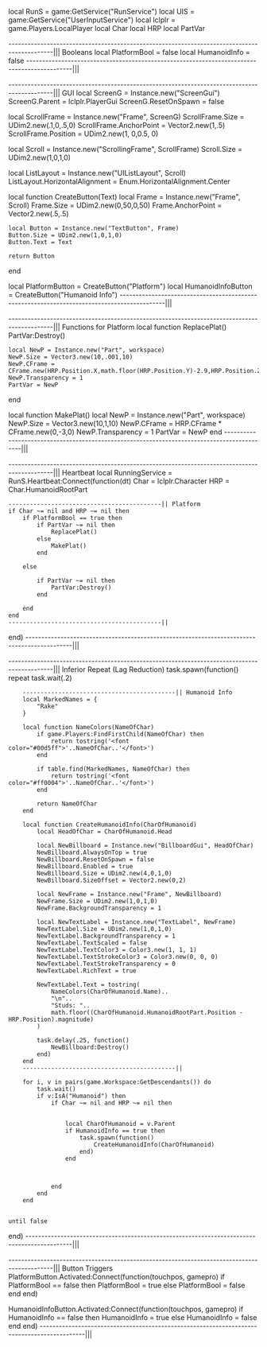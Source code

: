 local RunS = game:GetService("RunService")
local UIS = game:GetService("UserInputService")
local lclplr = game.Players.LocalPlayer
local Char
local HRP
local PartVar

--------------------------------------------------------------------------------------------||| Booleans
local PlatformBool = false
local HumanoidInfo = false
--------------------------------------------------------------------------------------------|||


--------------------------------------------------------------------------------------------||| GUI
local ScreenG = Instance.new("ScreenGui")
ScreenG.Parent = lclplr.PlayerGui
ScreenG.ResetOnSpawn = false

local ScrollFrame = Instance.new("Frame", ScreenG)
ScrollFrame.Size = UDim2.new(.1,0,.5,0)
ScrollFrame.AnchorPoint = Vector2.new(1,.5)
ScrollFrame.Position = UDim2.new(1, 0,0.5, 0)

local Scroll = Instance.new("ScrollingFrame", ScrollFrame)
Scroll.Size = UDim2.new(1,0,1,0)

local ListLayout = Instance.new("UIListLayout", Scroll)
ListLayout.HorizontalAlignment = Enum.HorizontalAlignment.Center


local function CreateButton(Text)
	local Frame = Instance.new("Frame", Scroll)
	Frame.Size = UDim2.new(0,50,0,50)
	Frame.AnchorPoint = Vector2.new(.5,.5)

	local Button = Instance.new("TextButton", Frame)
	Button.Size = UDim2.new(1,0,1,0)
	Button.Text = Text
	
	return Button
end

local PlatformButton = CreateButton("Platform")
local HumanoidInfoButton = CreateButton("Humanoid Info")
--------------------------------------------------------------------------------------------|||


--------------------------------------------------------------------------------------------||| Functions for Platform
local function ReplacePlat()
	PartVar:Destroy()
	
	local NewP = Instance.new("Part", workspace)
	NewP.Size = Vector3.new(10,.001,10)
	NewP.CFrame = CFrame.new(HRP.Position.X,math.floor(HRP.Position.Y)-2.9,HRP.Position.Z) 
	NewP.Transparency = 1
	PartVar = NewP
end

local function MakePlat()
	local NewP = Instance.new("Part", workspace)
	NewP.Size = Vector3.new(10,1,10)
	NewP.CFrame = HRP.CFrame * CFrame.new(0,-3,0)
	NewP.Transparency = 1
	PartVar = NewP
end
--------------------------------------------------------------------------------------------|||








--------------------------------------------------------------------------------------------||| Heartbeat
local RunningService = RunS.Heartbeat:Connect(function(dt)
	Char = lclplr.Character
	HRP = Char.HumanoidRootPart
	
	-------------------------------------------|| Platform
	if Char ~= nil and HRP ~= nil then
		if PlatformBool == true then
			if PartVar ~= nil then
				ReplacePlat()
			else
				MakePlat()
			end

		else

			if PartVar ~= nil then
				PartVar:Destroy()
			end

		end
	end
	-------------------------------------------||
	
	
	
	
end)
--------------------------------------------------------------------------------------------|||

--------------------------------------------------------------------------------------------||| Inferior Repeat (Lag Reduction)
task.spawn(function()
	repeat
		task.wait(.2)
		
		-------------------------------------------|| Humanoid Info
		local MarkedNames = {
			"Rake"
		}
		
		local function NameColors(NameOfChar)
			if game.Players:FindFirstChild(NameOfChar) then
				return tostring('<font color="#00d5ff">'..NameOfChar..'</font>')
			end
			
			if table.find(MarkedNames, NameOfChar) then
				return tostring('<font color="#ff0004">'..NameOfChar..'</font>')
			end

			return NameOfChar
		end
		
		local function CreateHumanoidInfo(CharOfHumanoid)
			local HeadOfChar = CharOfHumanoid.Head
			
			local NewBillboard = Instance.new("BillboardGui", HeadOfChar)
			NewBillboard.AlwaysOnTop = true
			NewBillboard.ResetOnSpawn = false
			NewBillboard.Enabled = true
			NewBillboard.Size = UDim2.new(4,0,1,0)
			NewBillboard.SizeOffset = Vector2.new(0,2)
			
			local NewFrame = Instance.new("Frame", NewBillboard)
			NewFrame.Size = UDim2.new(1,0,1,0)
			NewFrame.BackgroundTransparency = 1
			
			local NewTextLabel = Instance.new("TextLabel", NewFrame)
			NewTextLabel.Size = UDim2.new(1,0,1,0)
			NewTextLabel.BackgroundTransparency = 1
			NewTextLabel.TextScaled = false
			NewTextLabel.TextColor3 = Color3.new(1, 1, 1)
			NewTextLabel.TextStrokeColor3 = Color3.new(0, 0, 0)
			NewTextLabel.TextStrokeTransparency = 0
			NewTextLabel.RichText = true
			
			NewTextLabel.Text = tostring(
				NameColors(CharOfHumanoid.Name)..
				"\n"..
				"Studs: "..
				math.floor((CharOfHumanoid.HumanoidRootPart.Position - HRP.Position).magnitude)
			)
			
			task.delay(.25, function()
				NewBillboard:Destroy()
			end)
		end
		-------------------------------------------||
		
		for i, v in pairs(game.Workspace:GetDescendants()) do
			task.wait()
			if v:IsA("Humanoid") then
				if Char ~= nil and HRP ~= nil then
					
					
					local CharOfHumanoid = v.Parent
					if HumanoidInfo == true then
						task.spawn(function()
							CreateHumanoidInfo(CharOfHumanoid)
						end)
					end
					
					
					
				end
			end
		end
		
		
	until false
end)
--------------------------------------------------------------------------------------------|||


--------------------------------------------------------------------------------------------||| Button Triggers
PlatformButton.Activated:Connect(function(touchpos, gamepro)
	if PlatformBool == false then
		PlatformBool = true
	else
		PlatformBool = false
	end
end)

HumanoidInfoButton.Activated:Connect(function(touchpos, gamepro)
	if HumanoidInfo == false then
		HumanoidInfo = true
	else
		HumanoidInfo = false
	end
end)
--------------------------------------------------------------------------------------------|||

